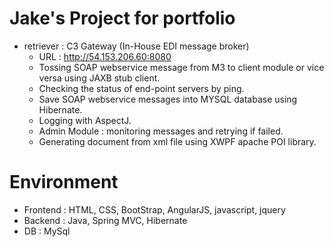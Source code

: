 # Jake's Project for portfolio

* retriever : C3 Gateway (In-House EDI message broker) 
	- URL : http://54.153.206.60:8080
	- Tossing SOAP webservice message from M3 to client module or vice versa using JAXB stub client.
	- Checking the status of end-point servers by ping.
	- Save SOAP webservice messages into MYSQL database using Hibernate.
	- Logging with AspectJ.
	- Admin Module : monitoring messages and retrying if failed.
	- Generating document from xml file using XWPF apache POI library.


# Environment
- Frontend : HTML, CSS, BootStrap, AngularJS, javascript, jquery
- Backend : Java, Spring MVC, Hibernate
- DB : MySql
